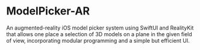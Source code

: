 # ModelPicker-AR
An augmented-reality iOS model picker system using SwiftUI and RealityKit that allows one place a selection of 3D models on a plane in the given field of view, incorporating modular programming and a simple but efficient UI.
